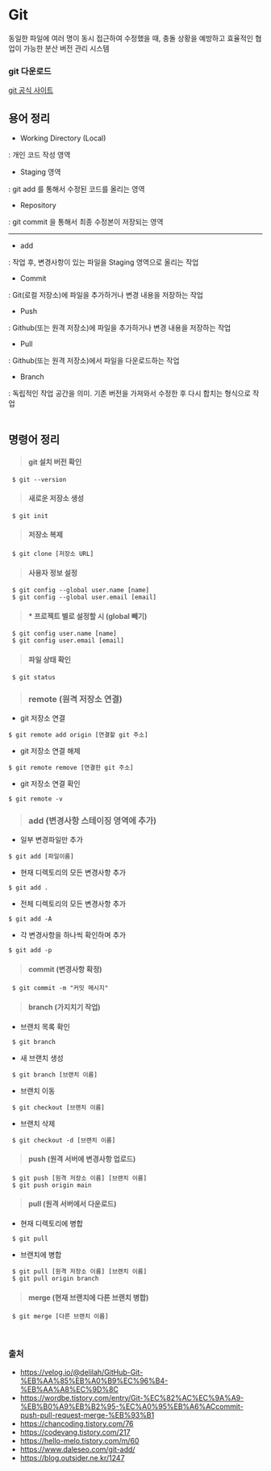 # Git

동일한 파일에 여러 명이 동시 접근하여 수정했을 때, 충돌 상황을 예방하고 효율적인 협업이 가능한 분산 버전 관리 시스템

### git 다운로드
[git 공식 사이트](https://git-scm.com/downloads)
<br>

## 용어 정리

+ Working Directory (Local)

 : 개인 코드 작성 영역
<br>

+ Staging 영역

 : git add 를 통해서 수정된 코드를 올리는 영역
<br>

+ Repository

 : git commit 을 통해서 최종 수정본이 저장되는 영역

<hr>

+ add

 : 작업 후, 변경사항이 있는 파일을 Staging 영역으로 올리는 작업
<br>

+ Commit

 : Git(로컬 저장소)에 파일을 추가하거나 변경 내용을 저장하는 작업
<br>

+ Push

 : Github(또는 원격 저장소)에 파일을 추가하거나 변경 내용을 저장하는 작업
<br>

+ Pull

 : Github(또는 원격 저장소)에서 파일을 다운로드하는 작업
<br>

+ Branch

 : 독립적인 작업 공간을 의미. 기존 버전을 가져와서 수정한 후 다시 합치는 형식으로 작업
<br><br>

## 명령어 정리

>#### git 설치 버전 확인
```
 $ git --version
```


>#### 새로운 저장소 생성
```
 $ git init
```

>#### 저장소 복제
```
 $ git clone [저장소 URL]
```

>#### 사용자 정보 설정
```
 $ git config --global user.name [name]
 $ git config --global user.email [email]
```
>#### * 프로젝트 별로 설정할 시 (global 빼기)
```
 $ git config user.name [name]
 $ git config user.email [email]
```

>#### 파일 상태 확인
```
 $ git status
```

>### remote (원격 저장소 연결)
+ git 저장소 연결 
```
$ git remote add origin [연결할 git 주소]
```
+ git 저장소 연결 해제 
```
$ git remote remove [연결한 git 주소]
```
+ git 저장소 연결 확인
```
$ git remote -v
```

>### add (변경사항 스테이징 영역에 추가)
+ 일부 변경파일만 추가 
```
$ git add [파일이름]
```
+ 현재 디렉토리의 모든 변경사항 추가
```
$ git add .
```
+ 전체 디렉토리의 모든 변경사항 추가
```
$ git add -A
```
+ 각 변경사항을 하나씩 확인하며 추가
```
$ git add -p
```

>#### commit (변경사항 확정)
```
 $ git commit -m "커밋 메시지"
```

>#### branch (가지치기 작업)
+ 브랜치 목록 확인
```
 $ git branch
```
+ 새 브랜치 생성
```
 $ git branch [브랜치 이름]
```
+ 브랜치 이동
```
 $ git checkout [브랜치 이름]
```
+ 브랜치 삭제
```
 $ git checkout -d [브랜치 이름]
```

>#### push (원격 서버에 변경사항 업로드)
```
 $ git push [원격 저장소 이름] [브랜치 이름]
 $ git push origin main
```

>#### pull (원격 서버에서 다운로드)
+ 현재 디렉토리에 병합
```
 $ git pull
```
+ 브랜치에 병합
```
 $ git pull [원격 저장소 이름] [브랜치 이름]
 $ git pull origin branch
```

>#### merge (현재 브랜치에 다른 브랜치 병합)
```
 $ git merge [다른 브랜치 이름]
```

<br>

### 출처
- https://velog.io/@delilah/GitHub-Git-%EB%AA%85%EB%A0%B9%EC%96%B4-%EB%AA%A8%EC%9D%8C
- https://wordbe.tistory.com/entry/Git-%EC%82%AC%EC%9A%A9-%EB%B0%A9%EB%B2%95-%EC%A0%95%EB%A6%ACcommit-push-pull-request-merge-%EB%93%B1
- https://chancoding.tistory.com/76
- https://codevang.tistory.com/217
- https://hello-melo.tistory.com/m/60
- https://www.daleseo.com/git-add/
- https://blog.outsider.ne.kr/1247
